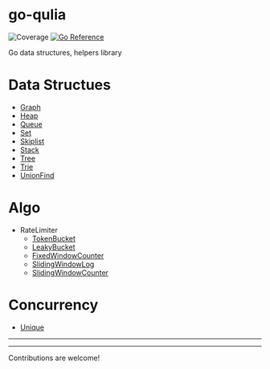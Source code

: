 # go-qulia

![Coverage](https://img.shields.io/badge/Coverage-99.2%25-brightgreen)
[![Go Reference](https://pkg.go.dev/badge/github.com/qulia/go-qulia.svg)](https://pkg.go.dev/github.com/qulia/go-qulia)

Go data structures, helpers library

# Data Structues

- [Graph](lib/graph)
- [Heap](lib/heap/)
- [Queue](lib/queue/)
- [Set](lib/set)
- [Skiplist](lib/skiplist/)
- [Stack](lib/stack/)
- [Tree](lib/tree/)
- [Trie](lib/trie)
- [UnionFind](lib/unionfind/)

# Algo

- RateLimiter
  - [TokenBucket](algo/ratelimiter/tokenbucket/)
  - [LeakyBucket](algo/ratelimiter/leakybucket/)
  - [FixedWindowCounter](algo/ratelimiter/fixedwindowcounter/)
  - [SlidingWindowLog](algo/ratelimiter/slidingwindowlog/)
  - [SlidingWindowCounter](algo/ratelimiter/slidingwindowcounter/)

# Concurrency

- [Unique](concurrency/unique/)

---

---

Contributions are welcome!
